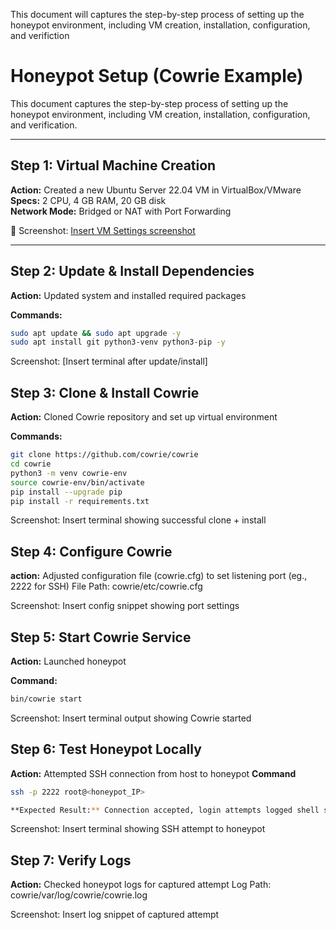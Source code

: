 This document will captures the step-by-step process of setting up the honeypot environment, including VM creation, installation, configuration, and verifiction 

# Honeypot Setup (Cowrie Example)

This document captures the step-by-step process of setting up the honeypot environment, including VM creation, installation, configuration, and verification.

---

## Step 1: Virtual Machine Creation
**Action:** Created a new Ubuntu Server 22.04 VM in VirtualBox/VMware  
**Specs:** 2 CPU, 4 GB RAM, 20 GB disk  
**Network Mode:** Bridged or NAT with Port Forwarding  

📸 Screenshot: [Insert VM Settings screenshot](../evidence/vm_setup.png)

---

## Step 2: Update & Install Dependencies
**Action:** Updated system and installed required packages  

**Commands:**
```bash
sudo apt update && sudo apt upgrade -y
sudo apt install git python3-venv python3-pip -y

```

Screenshot: [Insert terminal after update/install]


## Step 3: Clone & Install Cowrie
**Action:** Cloned Cowrie repository and set up virtual environment  

**Commands:**
```bash
git clone https://github.com/cowrie/cowrie
cd cowrie
python3 -m venv cowrie-env
source cowrie-env/bin/activate
pip install --upgrade pip
pip install -r requirements.txt
```

Screenshot: Insert terminal showing successful clone + install


## Step 4: Configure Cowrie
**action:** Adjusted configuration file (cowrie.cfg) to set listening port (eg., 2222 for SSH)
File Path: cowrie/etc/cowrie.cfg

Screenshot: Insert config snippet showing port settings


## Step 5: Start Cowrie Service
**Action:** Launched honeypot  

**Command:**
```bash
bin/cowrie start


```
Screenshot: Insert terminal output showing Cowrie started


## Step 6: Test Honeypot Locally
**Action:** Attempted SSH connection from host to honeypot
**Command**
```bash
ssh -p 2222 root@<honeypot_IP>

**Expected Result:** Connection accepted, login attempts logged shell simulated
```
Screenshot: Insert terminal showing SSH attempt to honeypot


## Step 7: Verify Logs
**Action:** Checked honeypot logs for captured attempt
Log Path: cowrie/var/log/cowrie/cowrie.log

Screenshot: Insert log snippet of captured attempt 
